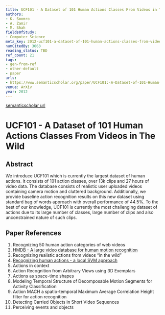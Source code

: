 ```yaml
---
title: UCF101 - A Dataset of 101 Human Actions Classes From Videos in The Wild
authors:
- K. Soomro
- A. Zamir
- M. Shah
fieldsOfStudy:
- Computer Science
meta_key: 2012-ucf101-a-dataset-of-101-human-actions-classes-from-videos-in-the-wild
numCitedBy: 3663
reading_status: TBD
ref_count: 21
tags:
- gen-from-ref
- other-default
- paper
urls:
- https://www.semanticscholar.org/paper/UCF101:-A-Dataset-of-101-Human-Actions-Classes-From-Soomro-Zamir/da9e411fcf740569b6b356f330a1d0fc077c8d7c?sort=total-citations
venue: ArXiv
year: 2012
---
```


[semanticscholar url](https://www.semanticscholar.org/paper/UCF101:-A-Dataset-of-101-Human-Actions-Classes-From-Soomro-Zamir/da9e411fcf740569b6b356f330a1d0fc077c8d7c?sort=total-citations)

# UCF101 - A Dataset of 101 Human Actions Classes From Videos in The Wild

## Abstract

We introduce UCF101 which is currently the largest dataset of human actions. It consists of 101 action classes, over 13k clips and 27 hours of video data. The database consists of realistic user uploaded videos containing camera motion and cluttered background. Additionally, we provide baseline action recognition results on this new dataset using standard bag of words approach with overall performance of 44.5%. To the best of our knowledge, UCF101 is currently the most challenging dataset of actions due to its large number of classes, large number of clips and also unconstrained nature of such clips.

## Paper References

1. Recognizing 50 human action categories of web videos
2. [HMDB - A large video database for human motion recognition](2011-hmdb-a-large-video-database-for-human-motion-recognition.md)
3. Recognizing realistic actions from videos “in the wild”
4. [Recognizing human actions - a local SVM approach](2004-recognizing-human-actions-a-local-svm-approach.md)
5. Actions in context
6. Action Recognition from Arbitrary Views using 3D Exemplars
7. Actions as space-time shapes
8. Modeling Temporal Structure of Decomposable Motion Segments for Activity Classification
9. Action MACH a spatio-temporal Maximum Average Correlation Height filter for action recognition
10. Detecting Carried Objects in Short Video Sequences
11. Perceiving events and objects
